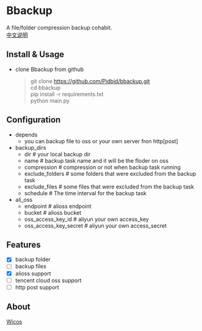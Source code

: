 # Bbackup
A file/folder compression backup cohabit.  
[中文说明](https://github.com/Pidbid/bbackup/blob/main/README_ZH.md)

## Install & Usage 
- clone Bbackup from github  
  > git clone https://github.com/Pidbid/bbackup.git  
  > cd bbackup  
  > pip install -r requirements.txt  
  > python main.py

## Configuration  
- depends  
  - you can backup file to oss or your own server fron http[post]  
- backup_dirs  
  - dir # your local backup dir  
  - name # backup task name and it will be the floder on oss  
  - compression # compression or not when backup task running  
  - exclude_folders # some folders that were excluded from the backup task
  - exclude_files # some files that were excluded from the backup task  
  - schedule # The time interval for the backup task  
- ali_oss  
  - endpoint # alioss endpoint  
  - bucket # alioss bucket  
  - oss_access_key_id # aliyun your own access_key  
  - oss_access_key_secret # aliyun your own access_secret  

## Features
- [x] backup folder  
- [ ] backup files  
- [x] alioss support  
- [ ] tencent cloud oss support  
- [ ] http post support  

## About  
[Wicos](https://www.wicos.me)
